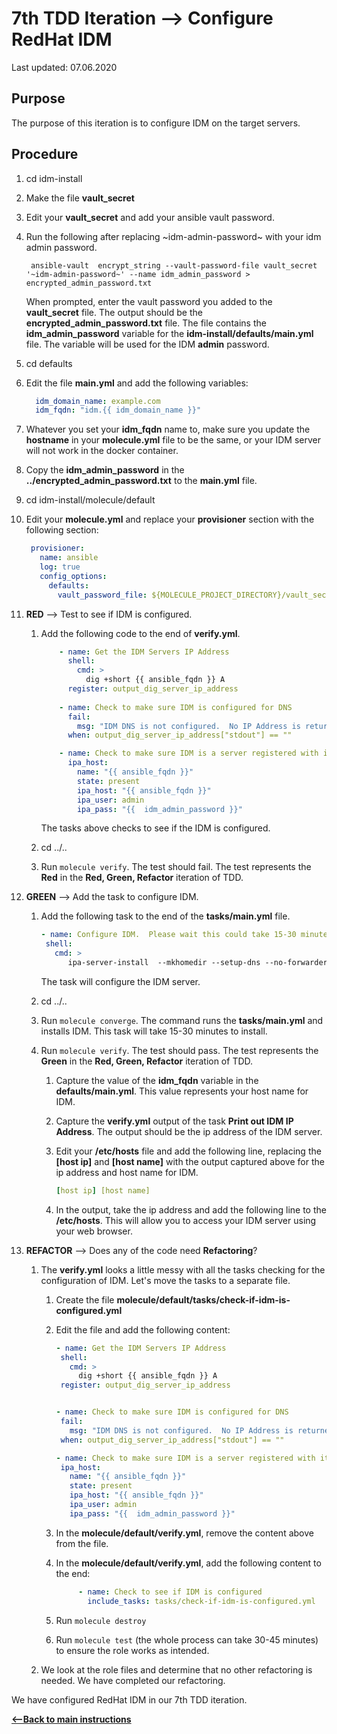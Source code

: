 # 7th TDD Iteration --> Configure RedHat IDM

Last updated: 07.06.2020

## Purpose

The purpose of this iteration is to configure IDM on the target servers.

## Procedure
1. cd idm-install
1. Make the file **vault_secret**
1. Edit your **vault_secret** and add your ansible vault password.
1. Run the following after replacing \~idm-admin-password\~ with your idm admin password.
 
    ```
     ansible-vault  encrypt_string --vault-password-file vault_secret '~idm-admin-password~' --name idm_admin_password > encrypted_admin_password.txt
    ```
    
    When prompted, enter the vault password you added to the **vault_secret** file.
    The output should be the **encrypted_admin_password.txt** file.  The file contains
    the **idm_admin_password** variable for the **idm-install/defaults/main.yml** file.
    The variable will be used for the IDM **admin** password.
    
1. cd defaults
1. Edit the file **main.yml** and add the following variables:

    ```yaml
      idm_domain_name: example.com
      idm_fqdn: "idm.{{ idm_domain_name }}"
   ```

1. Whatever you set your **idm_fqdn** name to, make sure you update the 
**hostname** in your **molecule.yml** file to be the same, or
your IDM server will not work in the docker container. 

1. Copy the **idm_admin_password** in the **../encrypted_admin_password.txt**
to the **main.yml** file.  

1. cd idm-install/molecule/default

1. Edit your **molecule.yml** and replace your **provisioner** section
with the following section:
   
    ```yaml
     provisioner:
       name: ansible
       log: true
       config_options:
         defaults:
           vault_password_file: ${MOLECULE_PROJECT_DIRECTORY}/vault_secret
     ```

1. **RED** --> Test to see if IDM is configured.
    
    1. Add the following code to the end of **verify.yml**.
        
        ```yaml
            - name: Get the IDM Servers IP Address
              shell:
                cmd: >
                  dig +short {{ ansible_fqdn }} A
              register: output_dig_server_ip_address
                
            - name: Check to make sure IDM is configured for DNS
              fail:
                msg: "IDM DNS is not configured.  No IP Address is returned when a DIG is performed."
              when: output_dig_server_ip_address["stdout"] == ""
        
            - name: Check to make sure IDM is a server registered with itself
              ipa_host:
                name: "{{ ansible_fqdn }}"
                state: present
                ipa_host: "{{ ansible_fqdn }}"
                ipa_user: admin
                ipa_pass: "{{  idm_admin_password }}"
        ```
           
        The tasks above checks to see if the IDM is configured.
        
    1. cd ../..
    1. Run `molecule verify`.  The test should fail.  The test represents
       the **Red** in the **Red, Green, Refactor** iteration of TDD.

1. **GREEN** --> Add the task to configure IDM.
     
    1. Add the following task to the end of the **tasks/main.yml** file.
    
        ```yaml
       - name: Configure IDM.  Please wait this could take 15-30 minutes....
         shell:
           cmd: >
              ipa-server-install  --mkhomedir --setup-dns --no-forwarders  -a '{{ idm_admin_password }}' -r {{ idm_domain_name | upper }} -p '{{ idm_admin_password }}'  -n {{ idm_domain_name }} -U
       ```

         The task will configure the IDM server.
   
    1. cd ../..
    
    1. Run `molecule converge`.  The command runs the **tasks/main.yml**
    and installs IDM.  This task will take 15-30 minutes to install.
    
    1. Run `molecule verify`. The test should pass.  The test represents
    the **Green** in the **Red, Green, Refactor** iteration of TDD.

        1. Capture the value of the **idm_fqdn** variable in the
        **defaults/main.yml**.  This value represents your host name for IDM.
        1. Capture the **verify.yml** output of the task
        **Print out IDM IP Address**.  The output should be the ip address
        of the IDM server.
        1. Edit your **/etc/hosts** file and add the following line, 
           replacing the **[host ip]** and **[host name]** with the output
           captured above for the ip address and host name for IDM.
        
              ```yaml
              [host ip] [host name]
              ```

        1. In the output, take the ip address and add the following line to the
      **/etc/hosts**.  This will allow you to access your IDM server using
      your web browser.
     
1. **REFACTOR** --> Does any of the code need **Refactoring**?

    1. The **verify.yml** looks a 
    little messy with all the tasks checking for the
    configuration of IDM.  Let's move the tasks to a separate file.
    
        1. Create the file **molecule/default/tasks/check-if-idm-is-configured.yml**  
        1. Edit the file and add the following content:
        
            ```yaml
           - name: Get the IDM Servers IP Address
             shell:
               cmd: >
                 dig +short {{ ansible_fqdn }} A
             register: output_dig_server_ip_address
           
           
           - name: Check to make sure IDM is configured for DNS
             fail:
               msg: "IDM DNS is not configured.  No IP Address is returned when a DIG is performed."
             when: output_dig_server_ip_address["stdout"] == ""
           
           - name: Check to make sure IDM is a server registered with itself
             ipa_host:
               name: "{{ ansible_fqdn }}"
               state: present
               ipa_host: "{{ ansible_fqdn }}"
               ipa_user: admin
               ipa_pass: "{{  idm_admin_password }}"
            ```
        1. In the **molecule/default/verify.yml**, remove the content above from the
        file.
        1. In the **molecule/default/verify.yml**, add the following content to the end:
        
            ```yaml
                 - name: Check to see if IDM is configured
                   include_tasks: tasks/check-if-idm-is-configured.yml
           ```
        
        1. Run `molecule destroy`
        1. Run `molecule test` (the whole process can take 30-45 minutes) 
        to ensure the role works as intended.
         
    1. We look at the role files and determine that no other refactoring is needed.
    We have completed our refactoring.
 
We have configured RedHat IDM in our 7th TDD iteration.

[**<--Back to main instructions**](../readme.md#7thTDD)